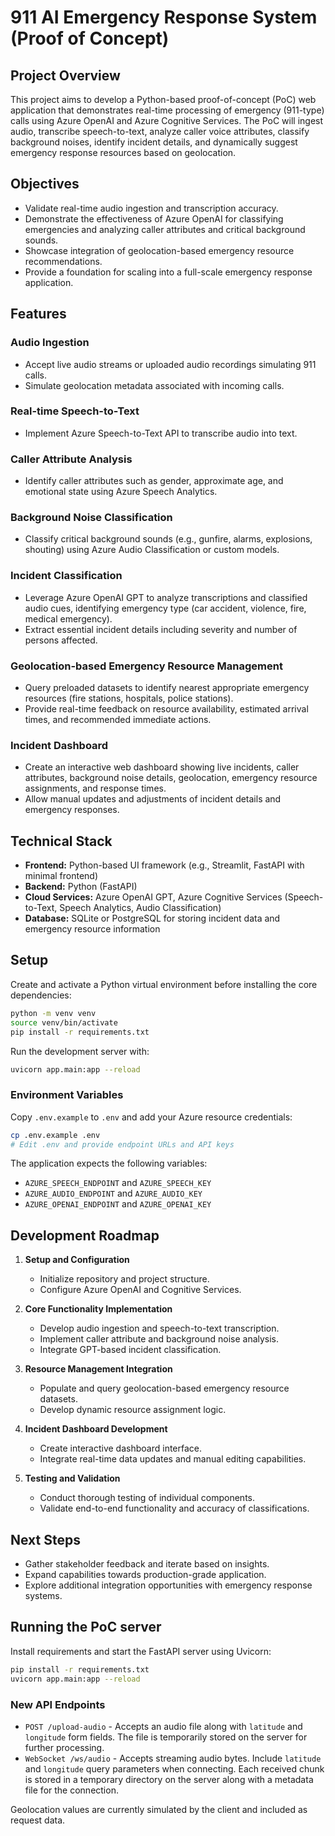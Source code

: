 # 911 AI Emergency Response System (Proof of Concept)

## Project Overview

This project aims to develop a Python-based proof-of-concept (PoC) web application that demonstrates real-time processing of emergency (911-type) calls using Azure OpenAI and Azure Cognitive Services. The PoC will ingest audio, transcribe speech-to-text, analyze caller voice attributes, classify background noises, identify incident details, and dynamically suggest emergency response resources based on geolocation.

## Objectives

* Validate real-time audio ingestion and transcription accuracy.
* Demonstrate the effectiveness of Azure OpenAI for classifying emergencies and analyzing caller attributes and critical background sounds.
* Showcase integration of geolocation-based emergency resource recommendations.
* Provide a foundation for scaling into a full-scale emergency response application.

## Features

### Audio Ingestion

* Accept live audio streams or uploaded audio recordings simulating 911 calls.
* Simulate geolocation metadata associated with incoming calls.

### Real-time Speech-to-Text

* Implement Azure Speech-to-Text API to transcribe audio into text.

### Caller Attribute Analysis

* Identify caller attributes such as gender, approximate age, and emotional state using Azure Speech Analytics.

### Background Noise Classification

* Classify critical background sounds (e.g., gunfire, alarms, explosions, shouting) using Azure Audio Classification or custom models.

### Incident Classification

* Leverage Azure OpenAI GPT to analyze transcriptions and classified audio cues, identifying emergency type (car accident, violence, fire, medical emergency).
* Extract essential incident details including severity and number of persons affected.

### Geolocation-based Emergency Resource Management

* Query preloaded datasets to identify nearest appropriate emergency resources (fire stations, hospitals, police stations).
* Provide real-time feedback on resource availability, estimated arrival times, and recommended immediate actions.

### Incident Dashboard

* Create an interactive web dashboard showing live incidents, caller attributes, background noise details, geolocation, emergency resource assignments, and response times.
* Allow manual updates and adjustments of incident details and emergency responses.

## Technical Stack

* **Frontend:** Python-based UI framework (e.g., Streamlit, FastAPI with minimal frontend)
* **Backend:** Python (FastAPI)
* **Cloud Services:** Azure OpenAI GPT, Azure Cognitive Services (Speech-to-Text, Speech Analytics, Audio Classification)
* **Database:** SQLite or PostgreSQL for storing incident data and emergency resource information

## Setup

Create and activate a Python virtual environment before installing the core dependencies:

```bash
python -m venv venv
source venv/bin/activate
pip install -r requirements.txt
```

Run the development server with:

```bash
uvicorn app.main:app --reload
```

### Environment Variables

Copy `.env.example` to `.env` and add your Azure resource credentials:

```bash
cp .env.example .env
# Edit .env and provide endpoint URLs and API keys
```

The application expects the following variables:

* `AZURE_SPEECH_ENDPOINT` and `AZURE_SPEECH_KEY`
* `AZURE_AUDIO_ENDPOINT` and `AZURE_AUDIO_KEY`
* `AZURE_OPENAI_ENDPOINT` and `AZURE_OPENAI_KEY`

## Development Roadmap

1. **Setup and Configuration**

   * Initialize repository and project structure.
   * Configure Azure OpenAI and Cognitive Services.

2. **Core Functionality Implementation**

   * Develop audio ingestion and speech-to-text transcription.
   * Implement caller attribute and background noise analysis.
   * Integrate GPT-based incident classification.

3. **Resource Management Integration**

   * Populate and query geolocation-based emergency resource datasets.
   * Develop dynamic resource assignment logic.

4. **Incident Dashboard Development**

   * Create interactive dashboard interface.
   * Integrate real-time data updates and manual editing capabilities.

5. **Testing and Validation**

   * Conduct thorough testing of individual components.
   * Validate end-to-end functionality and accuracy of classifications.

## Next Steps

* Gather stakeholder feedback and iterate based on insights.
* Expand capabilities towards production-grade application.
* Explore additional integration opportunities with emergency response systems.

## Running the PoC server

Install requirements and start the FastAPI server using Uvicorn:

```bash
pip install -r requirements.txt
uvicorn app.main:app --reload
```

### New API Endpoints

* `POST /upload-audio` - Accepts an audio file along with `latitude` and `longitude` form fields. The file is temporarily stored on the server for further processing.
* `WebSocket /ws/audio` - Accepts streaming audio bytes. Include `latitude` and `longitude` query parameters when connecting. Each received chunk is stored in a temporary directory on the server along with a metadata file for the connection.

Geolocation values are currently simulated by the client and included as request data.
